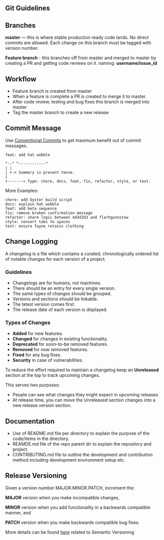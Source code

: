 ## Git Guidelines


## Branches

**master** — this is where stable production ready code lands. No direct commits are allowed. Each change on this branch must be tagged with version number.

**Feature branch** - this branches off from master and merged to master by creating a PR and getting code reviews on it. naming: **username/issue_id**

## Workflow
* Feature branch is created from master
* When a feature is complete a PR is created to merge it to master.
* After code review, testing and bug fixes this branch is merged into master
* Tag the master branch to create a new release

## Commit Message

Use [Conventional Commits](https://www.conventionalcommits.org/en/v1.0.0/) to get maximum benefit out of commit messages.


```
feat: add hat wobble

^--^ ^------------^
| |
| +-> Summary in present tense.
|
+-------> Type: chore, docs, feat, fix, refactor, style, or test.
```


More Examples:


```
chore: add Oyster build script
docs: explain hat wobble
feat: add beta sequence
fix: remove broken confirmation message
refactor: share logic between 4d3d3d3 and flarhgunnstow
style: convert tabs to spaces
test: ensure Tayne retains clothing
```

## Change Logging

A changelog is a file which contains a curated, chronologically ordered list of notable changes for each version of a project.


### Guidelines

* Changelogs are for humans, not machines.
* There should be an entry for every single version.
* The same types of changes should be grouped.
* Versions and sections should be linkable.
* The latest version comes first.
* The release date of each version is displayed.


### Types of Changes



* **Added** for new features.
* **Changed** for changes in existing functionality.
* **Deprecated** for soon-to-be removed features.
* **Removed** for now removed features.
* **Fixed** for any bug fixes.
* **Security** in case of vulnerabilities.

To reduce the effort required to maintain a changelog keep an **Unreleased** section at the top to track upcoming changes.

This serves two purposes:



* People can see what changes they might expect in upcoming releases
* At release time, you can move the Unreleased section changes into a new release version section.


## Documentation



* Use of README.md file per directory to explain the purpose of the code/items in the directory.
* REAMDE.md file of the repo parent dir to explain the repository and project.
* CONTRIBUTING.md file to outline the development and contribution method including development environment setup etc.


## Release Versioning

Given a version number MAJOR.MINOR.PATCH, increment the:

**MAJOR** version when you make incompatible changes,

**MINOR** version when you add functionality in a backwards compatible manner, and

**PATCH** version when you make backwards compatible bug fixes.

More details can be found [here](https://semver.org/) related to Semantic Versioning

